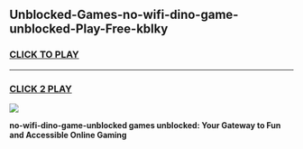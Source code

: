 
## Unblocked-Games-no-wifi-dino-game-unblocked-Play-Free-kblky
<h3>
<a href="https://premium76.site?title=no-wifi-dino-game-unblocked&ref=23A">CLICK TO PLAY</a></h3>
<hr>

<h3>
<a href="https://premium76.site?title=no-wifi-dino-game-unblocked&ref=23A">CLICK 2 PLAY</a>
  
</h3>

<a href="https://premium76.site?title=no-wifi-dino-game-unblocked&ref=23A"><img src="https://clearcache.store/games.png"></a>


**no-wifi-dino-game-unblocked games unblocked: Your Gateway to Fun and Accessible Online Gaming**
